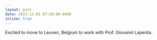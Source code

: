 ```yaml
---
layout: post
date: 2023-11-01 07:59:00-0400
inline: true
---
```


Excited to move to Leuven, Belgium to work with Prof. Giovanni Lapenta. 
